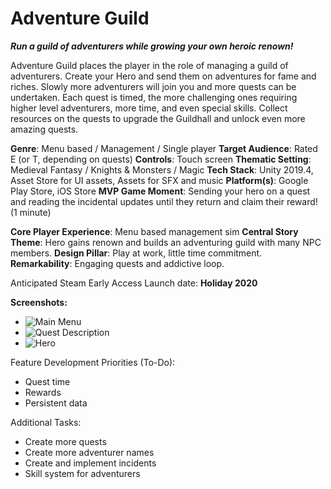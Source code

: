 # Adventure Guild 

***Run a guild of adventurers while growing your own heroic renown!***
		
Adventure Guild places the player in the role of managing a guild of adventurers. Create your Hero and send them on adventures for fame and riches. Slowly more adventurers will join you and more quests can be undertaken. Each quest is timed, the more challenging ones requiring higher level adventurers, more time, and even special skills. Collect resources on the quests to upgrade the Guildhall and unlock even more amazing quests.

**Genre**: Menu based / Management / Single player
**Target Audience**: Rated E (or T, depending on quests)
**Controls**: Touch screen
**Thematic Setting**: Medieval Fantasy / Knights & Monsters / Magic
**Tech Stack**: Unity 2019.4, Asset Store for UI assets, Assets for SFX and music
**Platform(s)**: Google Play Store, iOS Store
**MVP Game Moment**: Sending your hero on a quest and reading the incidental updates until they return and claim their reward! (1 minute)

**Core Player Experience**: Menu based management sim
**Central Story Theme**: Hero gains renown and builds an adventuring guild with many NPC members.
**Design Pillar**: Play at work, little time commitment.
**Remarkability**: Engaging quests and addictive loop.

Anticipated Steam Early Access Launch date: **Holiday 2020**

**Screenshots:**

 - ![Main Menu](https://imgur.com/a/nsOthNV)
 - ![Quest Description](https://imgur.com/a/gnA85FI)
 - ![Hero](https://imgur.com/a/EUAWgs6)

Feature Development Priorities (To-Do):

 - Quest time
 - Rewards
 - Persistent data

Additional Tasks:

 - Create more quests
 - Create more adventurer names
 - Create and implement incidents
 - Skill system for adventurers

